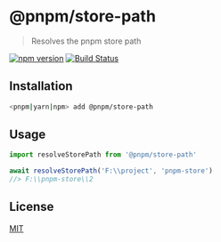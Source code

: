 # @pnpm/store-path

> Resolves the pnpm store path

<!--@shields('npm', 'travis')-->
[![npm version](https://img.shields.io/npm/v/@pnpm/store-path.svg)](https://www.npmjs.com/package/@pnpm/store-path) [![Build Status](https://img.shields.io/travis/pnpm/store-path/master.svg)](https://travis-ci.org/pnpm/store-path)
<!--/@-->

## Installation

```sh
<pnpm|yarn|npm> add @pnpm/store-path
```

## Usage

```ts
import resolveStorePath from '@pnpm/store-path'

await resolveStorePath('F:\\project', 'pnpm-store')
//> F:\\pnpm-store\\2
```

## License

[MIT](./LICENSE)
